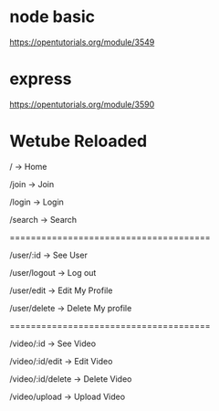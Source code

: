 # node basic

https://opentutorials.org/module/3549

# express

https://opentutorials.org/module/3590

# Wetube Reloaded

/ -> Home

/join -> Join

/login -> Login

/search -> Search

======================================

/user/:id -> See User

/user/logout -> Log out

/user/edit -> Edit My Profile

/user/delete -> Delete My profile

======================================

/video/:id -> See Video

/video/:id/edit -> Edit Video

/video/:id/delete -> Delete Video

/video/upload -> Upload Video
